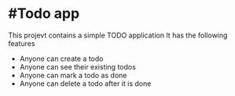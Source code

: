 # #Todo app
This projevt contains a simple TODO application
It has the following  features
- Anyone can create a todo
- Anyone can see their existing todos
- Anyone can mark a todo as done
- Anyone can delete a todo after it is done
